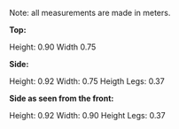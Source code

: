 Note: all measurements are made in meters.

**Top:**

Height: 0.90
Width 0.75

**Side:**

Height: 0.92
Width: 0.75
Heigth Legs: 0.37

**Side as seen from the front:**

Height: 0.92
Width: 0.90
Height Legs: 0.37